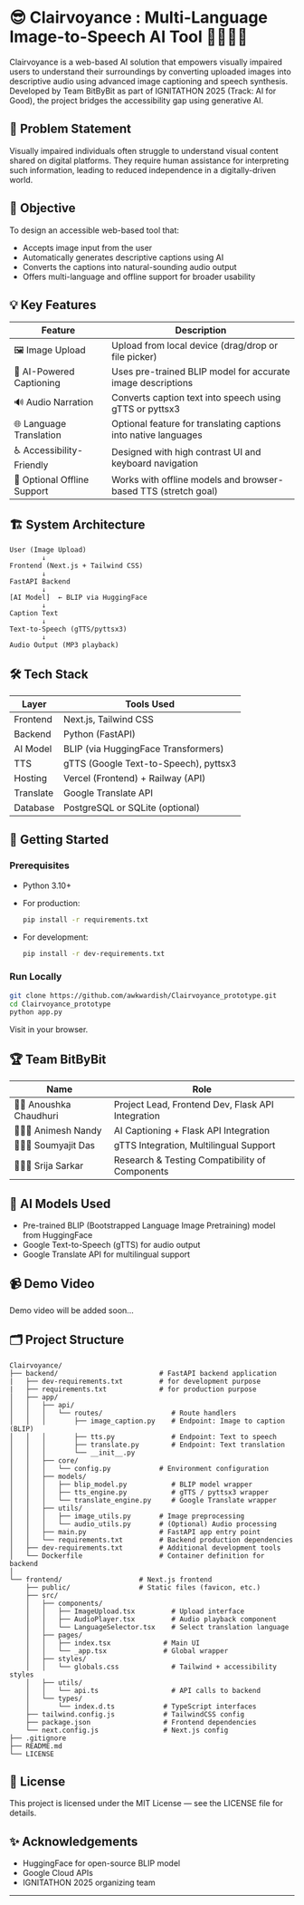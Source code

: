 # 😎 Clairvoyance : Multi-Language Image-to-Speech AI Tool 🧑🏻‍🦯‍➡️

Clairvoyance is a web-based AI solution that empowers visually impaired users to understand their surroundings by converting uploaded images into descriptive audio using advanced image captioning and speech synthesis. Developed by Team BitByBit as part of IGNITATHON 2025 (Track: AI for Good), the project bridges the accessibility gap using generative AI.


## 🧠 Problem Statement

Visually impaired individuals often struggle to understand visual content shared on digital platforms. They require human assistance for interpreting such information, leading to reduced independence in a digitally-driven world.


## 🎯 Objective

To design an accessible web-based tool that:

* Accepts image input from the user
* Automatically generates descriptive captions using AI
* Converts the captions into natural-sounding audio output
* Offers multi-language and offline support for broader usability


## 💡 Key Features

| Feature                     | Description                                                     |
| --------------------------- | --------------------------------------------------------------- |
| 🖼️ Image Upload             | Upload from local device (drag/drop or file picker)             |
| 🧠 AI-Powered Captioning    | Uses pre-trained BLIP model for accurate image descriptions     |
| 🔊 Audio Narration          | Converts caption text into speech using gTTS or pyttsx3         |
| 🌐 Language Translation     | Optional feature for translating captions into native languages |
| ♿ Accessibility-Friendly   | Designed with high contrast UI and keyboard navigation          |
| 🛜 Optional Offline Support | Works with offline models and browser-based TTS (stretch goal)  |


## 🏗️ System Architecture

```plaintext
User (Image Upload)
        ↓
Frontend (Next.js + Tailwind CSS)
        ↓
FastAPI Backend
        ↓
[AI Model]  ← BLIP via HuggingFace
        ↓
Caption Text
        ↓
Text-to-Speech (gTTS/pyttsx3)
        ↓
Audio Output (MP3 playback)
```


## 🛠 Tech Stack

| Layer     | Tools Used                              |
| ----------| --------------------------------------- |
| Frontend  | Next.js, Tailwind CSS                   |
| Backend   | Python (FastAPI)                        |
| AI Model  | BLIP (via HuggingFace Transformers)     |
| TTS       | gTTS (Google Text-to-Speech), pyttsx3   |
| Hosting   | Vercel (Frontend) + Railway (API)       |
| Translate | Google Translate API                    |
| Database  | PostgreSQL or SQLite (optional)         |


## 🚀 Getting Started

### Prerequisites

* Python 3.10+

* For production:

  ```bash
  pip install -r requirements.txt
  ```
* For development:

  ```bash
  pip install -r dev-requirements.txt
  ```


### Run Locally

```bash
git clone https://github.com/awkwardish/Clairvoyance_prototype.git
cd Clairvoyance_prototype
python app.py
```

Visit [<link address>](#) in your browser.


## 🏆 Team BitByBit

| Name                   | Role                                              |
| ---------------------- | ------------------------------------------------- |
| 👸🏻 Anoushka Chaudhuri | Project Lead, Frontend Dev, Flask API Integration |
| 👨🏻‍💻 Animesh Nandy      | AI Captioning + Flask API Integration             |
| 👨🏻‍💻 Soumyajit Das      | gTTS Integration, Multilingual Support            |
| 👩🏻‍💻 Srija Sarkar       | Research & Testing Compatibility of Components    |


## 🤖 AI Models Used

* Pre-trained BLIP (Bootstrapped Language Image Pretraining) model from HuggingFace
* Google Text-to-Speech (gTTS) for audio output
* Google Translate API for multilingual support


## 📹 Demo Video

Demo video will be added soon...


## 🗂️ Project Structure

```plaintext
Clairvoyance/
├── backend/                         # FastAPI backend application
|   ├── dev-requirements.txt         # for development purpose
|   ├── requirements.txt             # for production purpose
│   ├── app/
│   │   ├── api/
│   │   │   └── routes/                 # Route handlers
│   │   │       ├── image_caption.py    # Endpoint: Image to caption (BLIP)
│   │   │       ├── tts.py              # Endpoint: Text to speech
│   │   │       ├── translate.py        # Endpoint: Text translation
│   │   │       └── __init__.py
│   │   ├── core/
│   │   │   └── config.py            # Environment configuration
│   │   ├── models/
│   │   │   ├── blip_model.py           # BLIP model wrapper
│   │   │   ├── tts_engine.py           # gTTS / pyttsx3 wrapper
│   │   │   └── translate_engine.py     # Google Translate wrapper
│   │   ├── utils/
│   │   │   ├── image_utils.py       # Image preprocessing
│   │   │   └── audio_utils.py       # (Optional) Audio processing
│   │   ├── main.py                  # FastAPI app entry point
│   │   └── requirements.txt         # Backend production dependencies
│   ├── dev-requirements.txt         # Additional development tools
│   └── Dockerfile                   # Container definition for backend
│
└── frontend/                   # Next.js frontend
    ├── public/                 # Static files (favicon, etc.)
    ├── src/
    │   ├── components/
    │   │   ├── ImageUpload.tsx         # Upload interface
    │   │   ├── AudioPlayer.tsx         # Audio playback component
    │   │   └── LanguageSelector.tsx    # Select translation language
    │   ├── pages/
    │   │   ├── index.tsx             # Main UI
    │   │   └── _app.tsx              # Global wrapper
    │   ├── styles/
    │   │   └── globals.css             # Tailwind + accessibility styles
    │   ├── utils/
    │   │   └── api.ts                  # API calls to backend
    │   └── types/
    │       └── index.d.ts            # TypeScript interfaces
    ├── tailwind.config.js            # TailwindCSS config
    ├── package.json                  # Frontend dependencies
    └── next.config.js                # Next.js config
├── .gitignore
├── README.md
└── LICENSE
```

## 📑 License

This project is licensed under the MIT License — see the LICENSE file for details.

## ✨ Acknowledgements

* HuggingFace for open-source BLIP model
* Google Cloud APIs
* IGNITATHON 2025 organizing team

---
